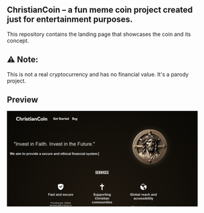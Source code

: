 ## **ChristianCoin** – a fun meme coin project created just for entertainment purposes. 

This repository contains the landing page that showcases the coin and its concept. 

## ⚠️ Note: 
This is not a real cryptocurrency and has no financial value. It's a parody project.

## Preview

![Main Page](/menu.png)
